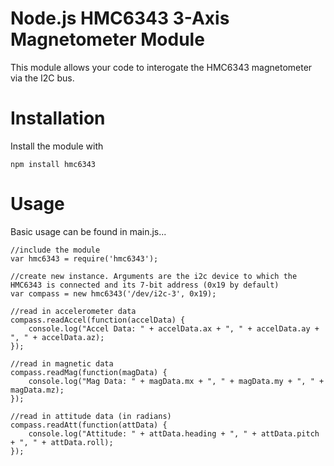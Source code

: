 Node.js HMC6343 3-Axis Magnetometer Module
==========================================

This module allows your code to interogate the HMC6343 magnetometer via the I2C bus.

Installation
============

Install the module with 

```
npm install hmc6343
```

Usage
=====

Basic usage can be found in main.js...

```
//include the module
var hmc6343 = require('hmc6343');

//create new instance. Arguments are the i2c device to which the HMC6343 is connected and its 7-bit address (0x19 by default)
var compass = new hmc6343('/dev/i2c-3', 0x19);

//read in accelerometer data
compass.readAccel(function(accelData) {
	console.log("Accel Data: " + accelData.ax + ", " + accelData.ay + ", " + accelData.az);
});

//read in magnetic data
compass.readMag(function(magData) {
	console.log("Mag Data: " + magData.mx + ", " + magData.my + ", " + magData.mz);
});

//read in attitude data (in radians)
compass.readAtt(function(attData) {
	console.log("Attitude: " + attData.heading + ", " + attData.pitch + ", " + attData.roll);
});
```
